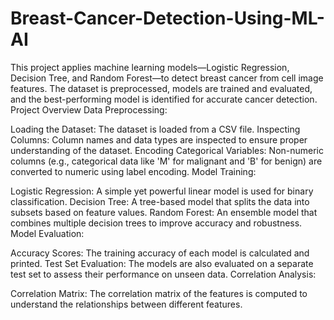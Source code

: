 # Breast-Cancer-Detection-Using-ML-AI
This project applies machine learning models—Logistic Regression, Decision Tree, and Random Forest—to detect breast cancer from cell image features. The dataset is preprocessed, models are trained and evaluated, and the best-performing model is identified for accurate cancer detection.
Project Overview
Data Preprocessing:

Loading the Dataset: The dataset is loaded from a CSV file.
Inspecting Columns: Column names and data types are inspected to ensure proper understanding of the dataset.
Encoding Categorical Variables: Non-numeric columns (e.g., categorical data like 'M' for malignant and 'B' for benign) are converted to numeric using label encoding.
Model Training:

Logistic Regression: A simple yet powerful linear model is used for binary classification.
Decision Tree: A tree-based model that splits the data into subsets based on feature values.
Random Forest: An ensemble model that combines multiple decision trees to improve accuracy and robustness.
Model Evaluation:

Accuracy Scores: The training accuracy of each model is calculated and printed.
Test Set Evaluation: The models are also evaluated on a separate test set to assess their performance on unseen data.
Correlation Analysis:

Correlation Matrix: The correlation matrix of the features is computed to understand the relationships between different features.

